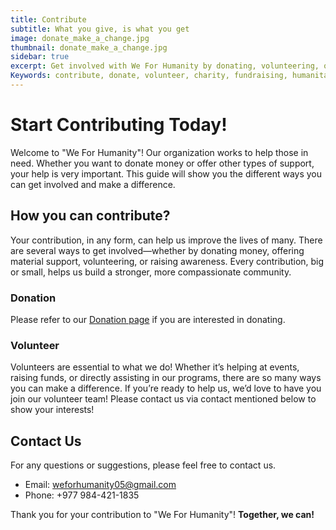 ```yaml
---
title: Contribute
subtitle: What you give, is what you get
image: donate_make_a_change.jpg
thumbnail: donate_make_a_change.jpg
sidebar: true
excerpt: Get involved with We For Humanity by donating, volunteering, or raising awareness. Every contribution helps make a difference in the lives of those in need.
Keywords: contribute, donate, volunteer, charity, fundraising, humanitarian aid, nonprofit, support, community help, We For Humanity, social work
---
```


# Start Contributing Today!

Welcome to "We For Humanity"! Our organization works to help those in need. Whether you want to donate money or offer other types of support, your help is very important. This guide will show you the different ways you can get involved and make a difference.

## How you can contribute?
Your contribution, in any form, can help us improve the lives of many. There are several ways to get involved—whether by donating money, offering material support, volunteering, or raising awareness. Every contribution, big or small, helps us build a stronger, more compassionate community.
### Donation
  Please refer to our [Donation page](/pages/donate) if you are interested in donating.
### Volunteer
  Volunteers are essential to what we do! Whether it’s helping at events, raising funds, or directly assisting in our programs, there are so many ways you can make a difference. If you’re ready to help us, we’d love to have you join our volunteer team! Please contact us via contact mentioned below to show your interests!
## Contact Us
For any questions or suggestions, please feel free to contact us.
  - Email: [weforhumanity05@gmail.com](mailto:weforhumanity05@gmail.com)
  - Phone: +977 984-421-1835

Thank you for your contribution to "We For Humanity"! **Together, we can!**
